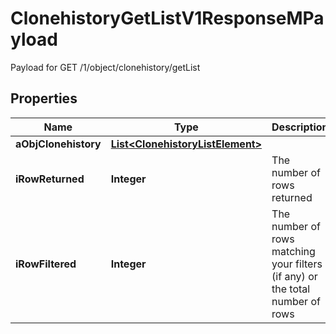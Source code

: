 

# ClonehistoryGetListV1ResponseMPayload

Payload for GET /1/object/clonehistory/getList

## Properties

| Name | Type | Description | Notes |
|------------ | ------------- | ------------- | -------------|
|**aObjClonehistory** | [**List&lt;ClonehistoryListElement&gt;**](ClonehistoryListElement.md) |  |  |
|**iRowReturned** | **Integer** | The number of rows returned |  |
|**iRowFiltered** | **Integer** | The number of rows matching your filters (if any) or the total number of rows |  |



